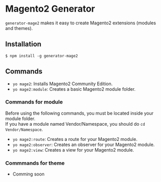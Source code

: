 # Magento2 Generator

`generator-mage2` makes it easy to create Magento2 extensions (modules and themes).

## Installation
```
$ npm install -g generator-mage2
```

## Commands
* `yo mage2`: Installs Magento2 Community Edition.
* `yo mage2:module`: Creates a basic Magento2 module folder.

### Commands for module
Before using the following commands, you must be located inside your module folder.  
If you have a module named Vendor/Namespace, you should do `cd Vendor/Namespace`.

* `yo mage2:route`: Creates a route for your Magento2 module.
* `yo mage2:observer`: Creates an observer for your Magento2 module.
* `yo mage2:view`: Creates a view for your Magento2 module.

### Commmands for theme
* Comming soon
